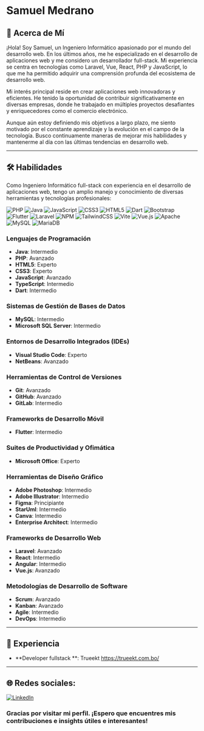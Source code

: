 # Samuel Medrano

## 💫 Acerca de Mí
¡Hola! Soy Samuel, un Ingeniero Informático apasionado por el mundo del desarrollo web. En los últimos años, me he especializado en el desarrollo de aplicaciones web y me considero un desarrollador full-stack. Mi experiencia se centra en tecnologías como Laravel, Vue, React, PHP y JavaScript, lo que me ha permitido adquirir una comprensión profunda del ecosistema de desarrollo web.

Mi interés principal reside en crear aplicaciones web innovadoras y eficientes. He tenido la oportunidad de contribuir significativamente en diversas empresas, donde he trabajado en múltiples proyectos desafiantes y enriquecedores como el comercio electrónico.

Aunque aún estoy definiendo mis objetivos a largo plazo, me siento motivado por el constante aprendizaje y la evolución en el campo de la tecnología. Busco continuamente maneras de mejorar mis habilidades y mantenerme al día con las últimas tendencias en desarrollo web.

---

## 🛠 Habilidades

Como Ingeniero Informático full-stack con experiencia en el desarrollo de aplicaciones web, tengo un amplio manejo y conocimiento de diversas herramientas y tecnologías profesionales:

![PHP](https://img.shields.io/badge/php-%23777BB4.svg?style=for-the-badge&logo=php&logoColor=white) ![Java](https://img.shields.io/badge/java-%23ED8B00.svg?style=for-the-badge&logo=openjdk&logoColor=white) ![JavaScript](https://img.shields.io/badge/javascript-%23323330.svg?style=for-the-badge&logo=javascript&logoColor=%23F7DF1E) ![CSS3](https://img.shields.io/badge/css3-%231572B6.svg?style=for-the-badge&logo=css3&logoColor=white) ![HTML5](https://img.shields.io/badge/html5-%23E34F26.svg?style=for-the-badge&logo=html5&logoColor=white) ![Dart](https://img.shields.io/badge/dart-%230175C2.svg?style=for-the-badge&logo=dart&logoColor=white) ![Bootstrap](https://img.shields.io/badge/bootstrap-%238511FA.svg?style=for-the-badge&logo=bootstrap&logoColor=white) ![Flutter](https://img.shields.io/badge/Flutter-%2302569B.svg?style=for-the-badge&logo=Flutter&logoColor=white) ![Laravel](https://img.shields.io/badge/laravel-%23FF2D20.svg?style=for-the-badge&logo=laravel&logoColor=white) ![NPM](https://img.shields.io/badge/NPM-%23CB3837.svg?style=for-the-badge&logo=npm&logoColor=white) ![TailwindCSS](https://img.shields.io/badge/tailwindcss-%2338B2AC.svg?style=for-the-badge&logo=tailwind-css&logoColor=white) ![Vite](https://img.shields.io/badge/vite-%23646CFF.svg?style=for-the-badge&logo=vite&logoColor=white) ![Vue.js](https://img.shields.io/badge/vue.js-%2335495e.svg?style=for-the-badge&logo=vuedotjs&logoColor=%234FC08D) ![Apache](https://img.shields.io/badge/apache-%23D42029.svg?style=for-the-badge&logo=apache&logoColor=white) ![MySQL](https://img.shields.io/badge/mysql-%2300000f.svg?style=for-the-badge&logo=mysql&logoColor=white) ![MariaDB](https://img.shields.io/badge/MariaDB-003545?style=for-the-badge&logo=mariadb&logoColor=white)

### Lenguajes de Programación
- **Java**: Intermedio
- **PHP**: Avanzado
- **HTML5**: Experto
- **CSS3**: Experto
- **JavaScript**: Avanzado
- **TypeScript**: Intermedio
- **Dart**: Intermedio

### Sistemas de Gestión de Bases de Datos
- **MySQL**: Intermedio
- **Microsoft SQL Server**: Intermedio

### Entornos de Desarrollo Integrados (IDEs)
- **Visual Studio Code**: Experto
- **NetBeans**: Avanzado

### Herramientas de Control de Versiones
- **Git**: Avanzado
- **GitHub**: Avanzado
- **GitLab**: Intermedio

### Frameworks de Desarrollo Móvil
- **Flutter**: Intermedio

### Suites de Productividad y Ofimática
- **Microsoft Office**: Experto

### Herramientas de Diseño Gráfico
- **Adobe Photoshop**: Intermedio
- **Adobe Illustrator**: Intermedio
- **Figma**: Principiante
- **StarUml**: Intermedio
- **Canva**: Intermedio
- **Enterprise Architect**: Intermedio

### Frameworks de Desarrollo Web
- **Laravel**: Avanzado
- **React**: Intermedio
- **Angular**: Intermedio
- **Vue.js**: Avanzado

### Metodologías de Desarrollo de Software
- **Scrum**: Avanzado
- **Kanban**: Avanzado
- **Agile**: Intermedio
- **DevOps**: Intermedio

---

## 💼 Experiencia
- **Developer fullstack **: Trueekt https://trueekt.com.bo/

---


## 🌐 Redes sociales:
[![LinkedIn](https://img.shields.io/badge/LinkedIn-%230077B5.svg?logo=linkedin&logoColor=white)](https://linkedin.com/in/samuel-medrano-47359111a) 

### Gracias por visitar mi perfil. ¡Espero que encuentres mis contribuciones e insights útiles e interesantes!



